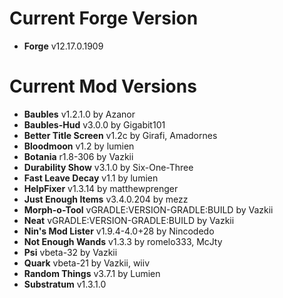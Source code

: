 Current Forge Version
=
- **Forge** v12.17.0.1909

Current Mod Versions
=
- **Baubles** v1.2.1.0 by Azanor
- **Baubles-Hud** v3.0.0 by Gigabit101
- **Better Title Screen** v1.2c by Girafi, Amadornes
- **Bloodmoon** v1.2 by lumien
- **Botania** r1.8-306 by Vazkii
- **Durability Show** v3.1.0 by Six-One-Three
- **Fast Leave Decay** v1.1 by lumien
- **HelpFixer** v1.3.14 by matthewprenger
- **Just Enough Items** v3.4.0.204 by mezz
- **Morph-o-Tool** vGRADLE:VERSION-GRADLE:BUILD by Vazkii
- **Neat** vGRADLE:VERSION-GRADLE:BUILD by Vazkii
- **Nin's Mod Lister** v1.9.4-4.0+28 by Nincodedo
- **Not Enough Wands** v1.3.3 by romelo333, McJty
- **Psi** vbeta-32 by Vazkii
- **Quark** vbeta-21 by Vazkii, wiiv
- **Random Things** v3.7.1 by Lumien
- **Substratum** v1.3.1.0
